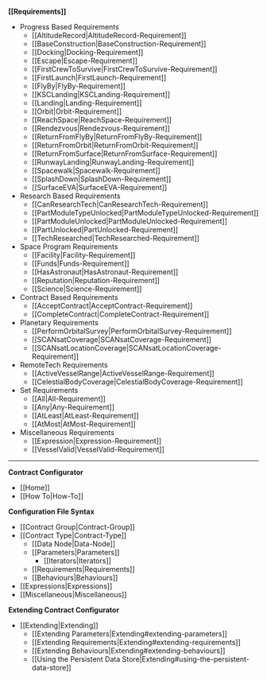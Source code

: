 **[[Requirements]]**
* Progress Based Requirements
    * [[AltitudeRecord|AltitudeRecord-Requirement]]
    * [[BaseConstruction|BaseConstruction-Requirement]]
    * [[Docking|Docking-Requirement]]
    * [[Escape|Escape-Requirement]]
    * [[FirstCrewToSurvive|FirstCrewToSurvive-Requirement]]
    * [[FirstLaunch|FirstLaunch-Requirement]]
    * [[FlyBy|FlyBy-Requirement]]
    * [[KSCLanding|KSCLanding-Requirement]]
    * [[Landing|Landing-Requirement]]
    * [[Orbit|Orbit-Requirement]]
    * [[ReachSpace|ReachSpace-Requirement]]
    * [[Rendezvous|Rendezvous-Requirement]]
    * [[ReturnFromFlyBy|ReturnFromFlyBy-Requirement]]
    * [[ReturnFromOrbit|ReturnFromOrbit-Requirement]]
    * [[ReturnFromSurface|ReturnFromSurface-Requirement]]
    * [[RunwayLanding|RunwayLanding-Requirement]]
    * [[Spacewalk|Spacewalk-Requirement]]
    * [[SplashDown|SplashDown-Requirement]]
    * [[SurfaceEVA|SurfaceEVA-Requirement]]
* Research Based Requirements
    * [[CanResearchTech|CanResearchTech-Requirement]]
    * [[PartModuleTypeUnlocked|PartModuleTypeUnlocked-Requirement]]
    * [[PartModuleUnlocked|PartModuleUnlocked-Requirement]]
    * [[PartUnlocked|PartUnlocked-Requirement]]
    * [[TechResearched|TechResearched-Requirement]]
* Space Program Requirements
    * [[Facility|Facility-Requirement]]
    * [[Funds|Funds-Requirement]]
    * [[HasAstronaut|HasAstronaut-Requirement]]
    * [[Reputation|Reputation-Requirement]]
    * [[Science|Science-Requirement]]
* Contract Based Requirements
    * [[AcceptContract|AcceptContract-Requirement]]
    * [[CompleteContract|CompleteContract-Requirement]]
* Planetary Requirements
    * [[PerformOrbitalSurvey|PerformOrbitalSurvey-Requirement]]
    * [[SCANsatCoverage|SCANsatCoverage-Requirement]]
    * [[SCANsatLocationCoverage|SCANsatLocationCoverage-Requirement]]
* RemoteTech Requirements
    * [[ActiveVesselRange|ActiveVesselRange-Requirement]]
    * [[CelestialBodyCoverage|CelestialBodyCoverage-Requirement]]
* Set Requirements
    * [[All|All-Requirement]]
    * [[Any|Any-Requirement]]
    * [[AtLeast|AtLeast-Requirement]]
    * [[AtMost|AtMost-Requirement]]
* Miscellaneous Requirements
    * [[Expression|Expression-Requirement]]
    * [[VesselValid|VesselValid-Requirement]]

---

**Contract Configurator**
* [[Home]]
* [[How To|How-To]]

**Configuration File Syntax**
* [[Contract Group|Contract-Group]]
* [[Contract Type|Contract-Type]]
  * [[Data Node|Data-Node]]
  * [[Parameters|Parameters]]
    * [[Iterators|Iterators]]
  * [[Requirements|Requirements]]
  * [[Behaviours|Behaviours]]
* [[Expressions|Expressions]]
* [[Miscellaneous|Miscellaneous]]

**Extending Contract Configurator**
* [[Extending|Extending]]
  * [[Extending Parameters|Extending#extending-parameters]]
  * [[Extending Requirements|Extending#extending-requirements]]
  * [[Extending Behaviours|Extending#extending-behaviours]]
  * [[Using the Persistent Data Store|Extending#using-the-persistent-data-store]]
